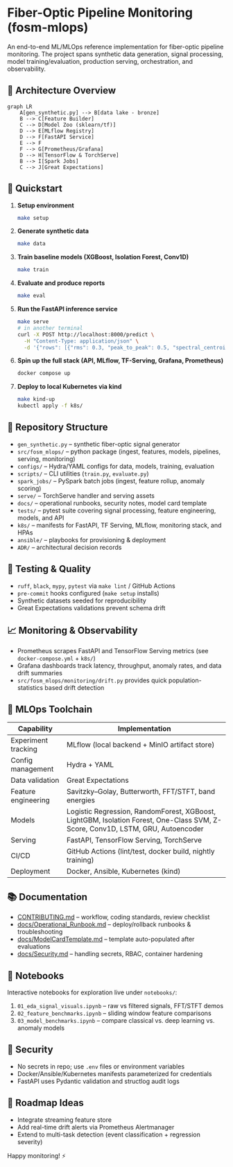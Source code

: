 # Fiber-Optic Pipeline Monitoring (fosm-mlops)

An end-to-end ML/MLOps reference implementation for fiber-optic pipeline monitoring. The project spans synthetic data generation, signal processing, model training/evaluation, production serving, orchestration, and observability.

## 🧭 Architecture Overview

```mermaid
graph LR
    A[gen_synthetic.py] --> B[data lake - bronze]
    B --> C[Feature Builder]
    C --> D[Model Zoo (sklearn/tf)]
    D --> E[MLflow Registry]
    D --> F[FastAPI Service]
    E --> F
    F --> G[Prometheus/Grafana]
    D --> H[TensorFlow & TorchServe]
    B --> I[Spark Jobs]
    C --> J[Great Expectations]
```

## 🚀 Quickstart

1. **Setup environment**
   ```bash
   make setup
   ```

2. **Generate synthetic data**
   ```bash
   make data
   ```

3. **Train baseline models (XGBoost, Isolation Forest, Conv1D)**
   ```bash
   make train
   ```

4. **Evaluate and produce reports**
   ```bash
   make eval
   ```

5. **Run the FastAPI inference service**
   ```bash
   make serve
   # in another terminal
   curl -X POST http://localhost:8000/predict \
     -H "Content-Type: application/json" \
     -d '{"rows": [{"rms": 0.3, "peak_to_peak": 0.5, "spectral_centroid": 10.0, "spectral_entropy": 0.7}]}'
   ```

6. **Spin up the full stack (API, MLflow, TF-Serving, Grafana, Prometheus)**
   ```bash
   docker compose up
   ```

7. **Deploy to local Kubernetes via kind**
   ```bash
   make kind-up
   kubectl apply -f k8s/
   ```

## 📂 Repository Structure

- `gen_synthetic.py` – synthetic fiber-optic signal generator
- `src/fosm_mlops/` – python package (ingest, features, models, pipelines, serving, monitoring)
- `configs/` – Hydra/YAML configs for data, models, training, evaluation
- `scripts/` – CLI utilities (`train.py`, `evaluate.py`)
- `spark_jobs/` – PySpark batch jobs (ingest, feature rollup, anomaly scoring)
- `serve/` – TorchServe handler and serving assets
- `docs/` – operational runbooks, security notes, model card template
- `tests/` – pytest suite covering signal processing, feature engineering, models, and API
- `k8s/` – manifests for FastAPI, TF Serving, MLflow, monitoring stack, and HPAs
- `ansible/` – playbooks for provisioning & deployment
- `ADR/` – architectural decision records

## 🧪 Testing & Quality

- `ruff`, `black`, `mypy`, `pytest` via `make lint` / GitHub Actions
- `pre-commit` hooks configured (`make setup` installs)
- Synthetic datasets seeded for reproducibility
- Great Expectations validations prevent schema drift

## 📈 Monitoring & Observability

- Prometheus scrapes FastAPI and TensorFlow Serving metrics (see `docker-compose.yml` + `k8s/`)
- Grafana dashboards track latency, throughput, anomaly rates, and data drift summaries
- `src/fosm_mlops/monitoring/drift.py` provides quick population-statistics based drift detection

## 🧰 MLOps Toolchain

| Capability | Implementation |
|------------|----------------|
| Experiment tracking | MLflow (local backend + MinIO artifact store) |
| Config management | Hydra + YAML |
| Data validation | Great Expectations |
| Feature engineering | Savitzky–Golay, Butterworth, FFT/STFT, band energies |
| Models | Logistic Regression, RandomForest, XGBoost, LightGBM, Isolation Forest, One-Class SVM, Z-Score, Conv1D, LSTM, GRU, Autoencoder |
| Serving | FastAPI, TensorFlow Serving, TorchServe |
| CI/CD | GitHub Actions (lint/test, docker build, nightly training) |
| Deployment | Docker, Ansible, Kubernetes (kind) |

## 📚 Documentation

- [CONTRIBUTING.md](CONTRIBUTING.md) – workflow, coding standards, review checklist
- [docs/Operational_Runbook.md](docs/Operational_Runbook.md) – deploy/rollback runbooks & troubleshooting
- [docs/ModelCardTemplate.md](docs/ModelCardTemplate.md) – template auto-populated after evaluations
- [docs/Security.md](docs/Security.md) – handling secrets, RBAC, container hardening

## 🧪 Notebooks

Interactive notebooks for exploration live under `notebooks/`:

1. `01_eda_signal_visuals.ipynb` – raw vs filtered signals, FFT/STFT demos
2. `02_feature_benchmarks.ipynb` – sliding window feature comparisons
3. `03_model_benchmarks.ipynb` – compare classical vs. deep learning vs. anomaly models

## 🔐 Security

- No secrets in repo; use `.env` files or environment variables
- Docker/Ansible/Kubernetes manifests parameterized for credentials
- FastAPI uses Pydantic validation and structlog audit logs

## 🧭 Roadmap Ideas

- Integrate streaming feature store
- Add real-time drift alerts via Prometheus Alertmanager
- Extend to multi-task detection (event classification + regression severity)

Happy monitoring! ⚡
